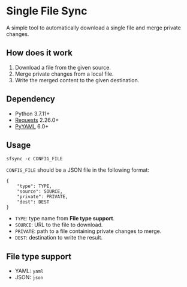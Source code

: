# Single File Sync

A simple tool to automatically download a single file and merge private changes.

## How does it work

1. Download a file from the given source.
2. Merge private changes from a local file.
3. Write the merged content to the given destination.

## Dependency

- Python 3.7.11+
- [Requests](https://docs.python-requests.org/en/latest/) 2.26.0+
- [PyYAML](https://pyyaml.org/) 6.0+

## Usage

```
sfsync -c CONFIG_FILE
```

`CONFIG_FILE` should be a JSON file in the following format:

```
{
    "type": TYPE,
    "source": SOURCE,
    "private": PRIVATE,
    "dest": DEST
}
```

- `TYPE`: type name from **File type support**.
- `SOURCE`: URL to the file to download.
- `PRIVATE`: path to a file containing private changes to merge.
- `DEST`: destination to write the result.


## File type support

- YAML: `yaml`
- JSON: `json`

